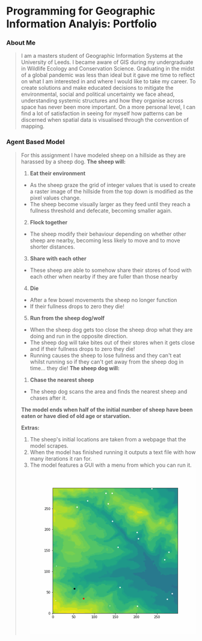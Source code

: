 # Programming for Geographic Information Analyis: Portfolio

### About Me
> I am a masters student of Geographic Information Systems at the University of Leeds. I became aware of GIS during my undergraduate in Wildlife Ecology and Conservation Science. Graduating in the midst of a global pandemic was less than ideal but it gave me time to reflect on what I am interested in and where I would like to take my career. To create solutions and make educated decisions to mitigate the environmental, social and political uncertainty we face ahead, understanding systemic structures and how they organise across space has never been more important. On a more personal level, I can find a lot of satisfaction in seeing for myself how patterns can be discerned when spatial data is visualised through the convention of mapping.

### Agent Based Model
> For this assignment I have modeled sheep on a hillside as they are harassed by a sheep dog.
> **The sheep will:**
> 1. **Eat their environment**
> - As the sheep graze the grid of integer values that is used to create a raster image of the hillside from the top down is modified as the pixel values change.
> - The sheep become visually larger as they feed until they reach a fullness threshold and defecate, becoming smaller again.
> 2. **Flock together**
> - The sheep modify their behaviour depending on whether other sheep are nearby, becoming less likely to move and to move shorter distances.
> 3. **Share with each other**
> - These sheep are able to somehow share their stores of food with each other when nearby if they are fuller than those nearby
> 4. **Die**
> - After a few bowel movements the sheep no longer function
> - If their fullness drops to zero they die!
> 5. **Run from the sheep dog/wolf**
> - When the sheep dog gets too close the sheep drop what they are doing and run in the opposite direction.
> - The sheep dog will take bites out of their stores when it gets close and if their fullness drops to zero they die!
> - Running causes the sheep to lose fullness and they can't eat whilst running so if they can't get away from the sheep dog in time... they die!
> **The sheep dog will:**
> 1. **Chase the nearest sheep**
> - The sheep dog scans the area and finds the nearest sheep and chases after it.
> 
> **The model ends when half of the initial number of sheep have been eaten or have died of old age or starvation.**
> 
> **Extras:**
> 1. The sheep's initial locations are taken from a webpage that the model scrapes.
> 2. When the model has finished running it outputs a text file with how many iterations it ran for.
> 3. The model features a GUI with a menu from which you can run it.
![](/animation.gif "Agent Based Model")
